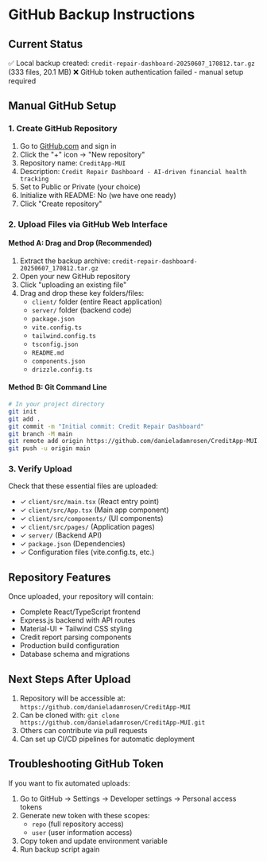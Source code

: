 # GitHub Backup Instructions

## Current Status
✅ Local backup created: `credit-repair-dashboard-20250607_170812.tar.gz` (333 files, 20.1 MB)
❌ GitHub token authentication failed - manual setup required

## Manual GitHub Setup

### 1. Create GitHub Repository
1. Go to [GitHub.com](https://github.com) and sign in
2. Click the "+" icon → "New repository"
3. Repository name: `CreditApp-MUI`
4. Description: `Credit Repair Dashboard - AI-driven financial health tracking`
5. Set to Public or Private (your choice)
6. Initialize with README: No (we have one ready)
7. Click "Create repository"

### 2. Upload Files via GitHub Web Interface

#### Method A: Drag and Drop (Recommended)
1. Extract the backup archive: `credit-repair-dashboard-20250607_170812.tar.gz`
2. Open your new GitHub repository
3. Click "uploading an existing file"
4. Drag and drop these key folders/files:
   - `client/` folder (entire React application)
   - `server/` folder (backend code)
   - `package.json`
   - `vite.config.ts`
   - `tailwind.config.ts`
   - `tsconfig.json`
   - `README.md`
   - `components.json`
   - `drizzle.config.ts`

#### Method B: Git Command Line
```bash
# In your project directory
git init
git add .
git commit -m "Initial commit: Credit Repair Dashboard"
git branch -M main
git remote add origin https://github.com/danieladamrosen/CreditApp-MUI.git
git push -u origin main
```

### 3. Verify Upload
Check that these essential files are uploaded:
- ✓ `client/src/main.tsx` (React entry point)
- ✓ `client/src/App.tsx` (Main app component)
- ✓ `client/src/components/` (UI components)
- ✓ `client/src/pages/` (Application pages)
- ✓ `server/` (Backend API)
- ✓ `package.json` (Dependencies)
- ✓ Configuration files (vite.config.ts, etc.)

## Repository Features
Once uploaded, your repository will contain:
- Complete React/TypeScript frontend
- Express.js backend with API routes
- Material-UI + Tailwind CSS styling
- Credit report parsing components
- Production build configuration
- Database schema and migrations

## Next Steps After Upload
1. Repository will be accessible at: `https://github.com/danieladamrosen/CreditApp-MUI`
2. Can be cloned with: `git clone https://github.com/danieladamrosen/CreditApp-MUI.git`
3. Others can contribute via pull requests
4. Can set up CI/CD pipelines for automatic deployment

## Troubleshooting GitHub Token
If you want to fix automated uploads:
1. Go to GitHub → Settings → Developer settings → Personal access tokens
2. Generate new token with these scopes:
   - `repo` (full repository access)
   - `user` (user information access)
3. Copy token and update environment variable
4. Run backup script again